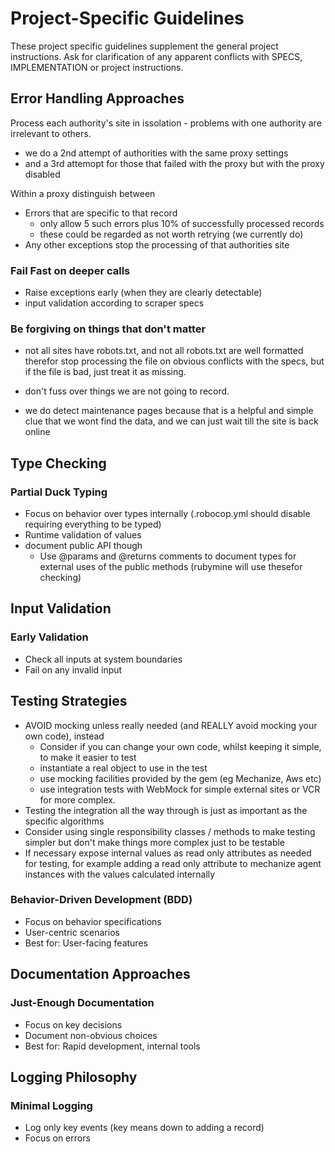# Project-Specific Guidelines

These project specific guidelines supplement the general project instructions.
Ask for clarification of any apparent conflicts with SPECS, IMPLEMENTATION or project instructions.

## Error Handling Approaches

Process each authority's site in issolation - problems with one authority are irrelevant to others.

* we do a 2nd attempt of authorities with the same proxy settings
* and a 3rd attemopt for those that failed with the proxy but with the proxy disabled

Within a proxy distinguish between

* Errors that are specific to that record
    * only allow 5 such errors plus 10% of successfully processed records
    * these could be regarded as not worth retrying (we currently do)
* Any other exceptions stop the processing of that authorities site

### Fail Fast on deeper calls

- Raise exceptions early (when they are clearly detectable)
- input validation according to scraper specs

### Be forgiving on things that don't matter

- not all sites have robots.txt, and not all robots.txt are well formatted therefor stop processing the file on obvious conflicts with the specs,
but if the file is bad, just treat it as missing.

- don't fuss over things we are not going to record.

- we do detect maintenance pages because that is a helpful and simple clue that we wont find the data, and we can just wait till the site is back online

## Type Checking

### Partial Duck Typing
- Focus on behavior over types internally (.robocop.yml should disable requiring everything to be typed)
- Runtime validation of values
- document public API though
  - Use @params and @returns comments to document types for external uses of the public methods (rubymine will use thesefor checking)

## Input Validation

### Early Validation
- Check all inputs at system boundaries
- Fail on any invalid input

## Testing Strategies

* AVOID mocking unless really needed (and REALLY avoid mocking your own code), instead
  * Consider if you can change your own code, whilst keeping it simple, to make it easier to test
  * instantiate a real object to use in the test
  * use mocking facilities provided by the gem (eg Mechanize, Aws etc)
  * use integration tests with WebMock for simple external sites or VCR for more complex.
* Testing the integration all the way through is just as important as the specific algorithms
* Consider using single responsibility classes / methods to make testing simpler but don't make things more complex just to be testable 
* If necessary expose internal values as read only attributes as needed for testing, 
  for example adding a read only attribute to mechanize agent instances with the values calculated internally

### Behavior-Driven Development (BDD)
- Focus on behavior specifications
- User-centric scenarios
- Best for: User-facing features

## Documentation Approaches

### Just-Enough Documentation
- Focus on key decisions
- Document non-obvious choices
- Best for: Rapid development, internal tools

## Logging Philosophy

### Minimal Logging
- Log only key events (key means down to adding a record)
- Focus on errors
